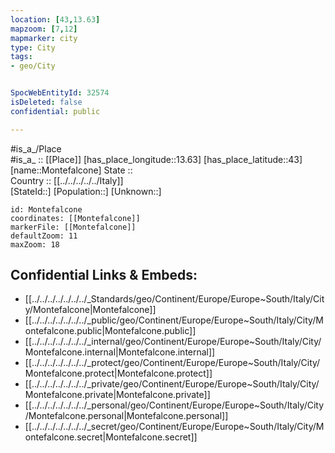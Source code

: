 ```yaml
---
location: [43,13.63] 
mapzoom: [7,12] 
mapmarker: city 
type: City
tags:
- geo/City


SpocWebEntityId: 32574
isDeleted: false
confidential: public

---
```

#is_a_/Place  
#is_a_ :: [[Place]] 
[has_place_longitude::13.63] 
[has_place_latitude::43] 
[name::Montefalcone] 
State ::  
Country :: [[../../../../../Italy]]  
[StateId::] 
[Population::] 
[Unknown::] 


```leaflet
id: Montefalcone
coordinates: [[Montefalcone]] 
markerFile: [[Montefalcone]] 
defaultZoom: 11 
maxZoom: 18
```


## Confidential Links & Embeds: 
- [[../../../../../../../_Standards/geo/Continent/Europe/Europe~South/Italy/City/Montefalcone|Montefalcone]] 
- [[../../../../../../../_public/geo/Continent/Europe/Europe~South/Italy/City/Montefalcone.public|Montefalcone.public]] 
- [[../../../../../../../_internal/geo/Continent/Europe/Europe~South/Italy/City/Montefalcone.internal|Montefalcone.internal]] 
- [[../../../../../../../_protect/geo/Continent/Europe/Europe~South/Italy/City/Montefalcone.protect|Montefalcone.protect]] 
- [[../../../../../../../_private/geo/Continent/Europe/Europe~South/Italy/City/Montefalcone.private|Montefalcone.private]] 
- [[../../../../../../../_personal/geo/Continent/Europe/Europe~South/Italy/City/Montefalcone.personal|Montefalcone.personal]] 
- [[../../../../../../../_secret/geo/Continent/Europe/Europe~South/Italy/City/Montefalcone.secret|Montefalcone.secret]] 
